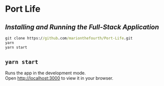# Port Life

## **_Installing and Running the Full-Stack Application_**

```cmd
git clone https://github.com/marionthefourth/Port-Life.git
yarn
yarn start
```

## `yarn start`
Runs the app in the development mode.\
Open [http://localhost:3000](http://localhost:3000) to view it in your browser.
